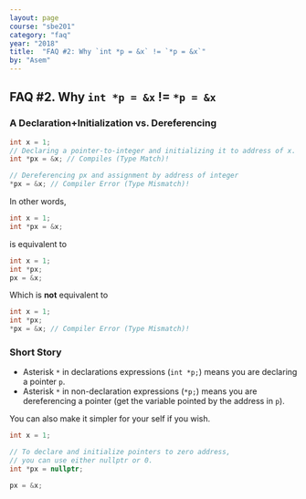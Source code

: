 ```yaml
---
layout: page
course: "sbe201"
category: "faq"
year: "2018"
title:  "FAQ #2: Why `int *p = &x` != `*p = &x`"
by: "Asem"
---
```


## FAQ #2. Why `int *p = &x` != `*p = &x`

### A Declaration+Initialization vs. Dereferencing

```c++
int x = 1;
// Declaring a pointer-to-integer and initializing it to address of x.
int *px = &x; // Compiles (Type Match)!

// Dereferencing px and assignment by address of integer
*px = &x; // Compiler Error (Type Mismatch)!
```

In other words,

```c++
int x = 1;
int *px = &x;
```

is equivalent to

```c++
int x = 1;
int *px;
px = &x;
```

Which is **not** equivalent to

```c++
int x = 1;
int *px;
*px = &x; // Compiler Error (Type Mismatch)!
```

### Short Story

* Asterisk `*` in declarations expressions (`int *p;`) means you are declaring a pointer `p`.
* Asterisk `*` in non-declaration expressions (`*p;`)  means you are dereferencing a pointer (get the variable pointed by the address in `p`).

You can also make it simpler for your self if you wish.

```c++
int x = 1;

// To declare and initialize pointers to zero address,
// you can use either nullptr or 0.
int *px = nullptr;

px = &x;
```
